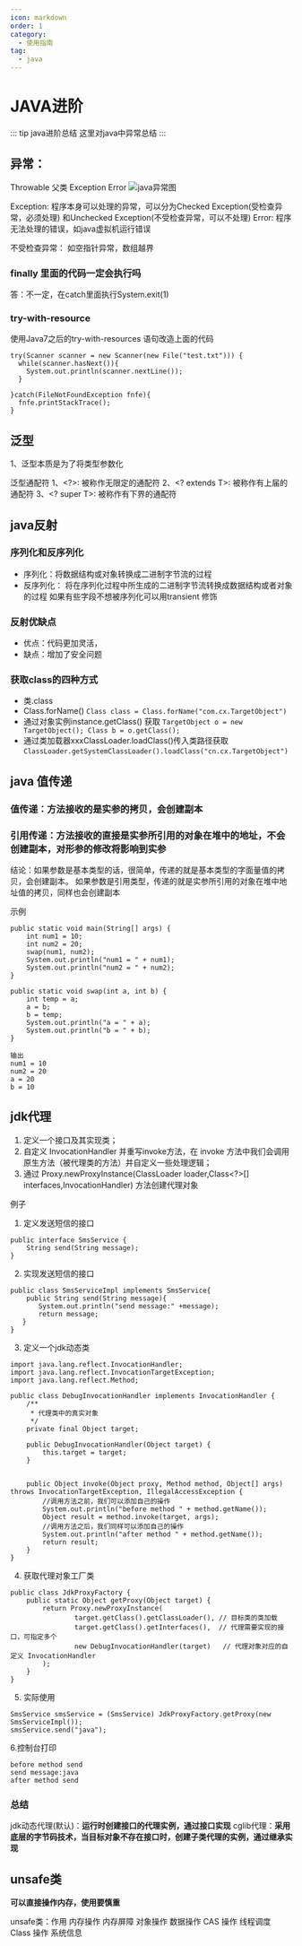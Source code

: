 ```yaml
---
icon: markdown
order: 1
category:
  - 使用指南
tag:
  - java
---
```


# JAVA进阶

::: tip java进阶总结
这里对java中异常总结
::: 

## 异常：
Throwable 父类 Exception  Error
![java异常图](image/java-error.png)

Exception: 程序本身可以处理的异常，可以分为Checked Exception(受检查异常，必须处理) 和Unchecked Exception(不受检查异常，可以不处理)
Error: 程序无法处理的错误，如java虚拟机运行错误
 
 
不受检查异常： 如空指针异常，数组越界
 
 
### finally 里面的代码一定会执行吗
答：不一定，在catch里面执行System.exit(1)
 
### try-with-resource
使用Java7之后的try-with-resources 语句改造上面的代码

```
try(Scanner scanner = new Scanner(new File("test.txt"))) {
  while(scanner.hasNext()){
    System.out.println(scanner.nextLine());
  }

}catch(FileNotFoundException fnfe){
  fnfe.printStackTrace();
}
```


## 泛型
1、泛型本质是为了将类型参数化
 
泛型通配符
1、<?>: 被称作无限定的通配符
2、<? extends T>: 被称作有上届的通配符
3、<? super T>: 被称作有下界的通配符
 
 
## java反射
 
  ### 序列化和反序列化
 - 序列化：将数据结构或对象转换成二进制字节流的过程
 - 反序列化： 将在序列化过程中所生成的二进制字节流转换成数据结构或者对象的过程
如果有些字段不想被序列化可以用transient 修饰

  ### 反射优缺点
  - 优点：代码更加灵活，
  - 缺点：增加了安全问题
 
  ### 获取class的四种方式
   - 类.class
   - Class.forName()
    ```
     Class class = Class.forName("com.cx.TargetObject")
    ```
   - 通过对象实例instance.getClass() 获取
    ```
      TargetObject o = new TargetObject();
      Class b = o.getClass();
    ```
   - 通过类加载器xxxClassLoader.loadClass()传入类路径获取
    ```
      ClassLoader.getSystemClassLoader().loadClass("cn.cx.TargetObject")
    ```


## java 值传递
### 值传递：方法接收的是实参的拷贝，会创建副本
### 引用传递：方法接收的直接是实参所引用的对象在堆中的地址，不会创建副本，对形参的修改将影响到实参
 
 
结论：如果参数是基本类型的话，很简单，传递的就是基本类型的字面量值的拷贝，会创建副本。
         如果参数是引用类型，传递的就是实参所引用的对象在堆中地址值的拷贝，同样也会创建副本
 
示例
```
public static void main(String[] args) {
    int num1 = 10;
    int num2 = 20;
    swap(num1, num2);
    System.out.println("num1 = " + num1);
    System.out.println("num2 = " + num2);
}
 
public static void swap(int a, int b) {
    int temp = a;
    a = b;
    b = temp;
    System.out.println("a = " + a);
    System.out.println("b = " + b);
}
 
输出
num1 = 10
num2 = 20
a = 20
b = 10 
```

## jdk代理
1. 定义一个接口及其实现类；
2. 自定义 InvocationHandler 并重写invoke方法，在 invoke 方法中我们会调用原生方法（被代理类的方法）并自定义一些处理逻辑；
3. 通过 Proxy.newProxyInstance(ClassLoader loader,Class<?>[] interfaces,InvocationHandler) 方法创建代理对象
 
例子
1. 定义发送短信的接口
```
public interface SmsService {
    String send(String message);
}
```
 
2. 实现发送短信的接口
```
public class SmsServiceImpl implements SmsService{
    public String send(String message){
       System.out.println("send message:" +message);
       return message;
   }
}
```
 
3. 定义一个jdk动态类
```
import java.lang.reflect.InvocationHandler;
import java.lang.reflect.InvocationTargetException;
import java.lang.reflect.Method;
 
public class DebugInvocationHandler implements InvocationHandler {
    /**
     * 代理类中的真实对象
     */
    private final Object target;
 
    public DebugInvocationHandler(Object target) {
        this.target = target;
    }
 
 
    public Object invoke(Object proxy, Method method, Object[] args) throws InvocationTargetException, IllegalAccessException {
        //调用方法之前，我们可以添加自己的操作
        System.out.println("before method " + method.getName());
        Object result = method.invoke(target, args);
        //调用方法之后，我们同样可以添加自己的操作
        System.out.println("after method " + method.getName());
        return result;
    }
}
```
 
4. 获取代理对象工厂类
```
public class JdkProxyFactory {
    public static Object getProxy(Object target) {
        return Proxy.newProxyInstance(
                target.getClass().getClassLoader(), // 目标类的类加载
                target.getClass().getInterfaces(),  // 代理需要实现的接口，可指定多个
                new DebugInvocationHandler(target)   // 代理对象对应的自定义 InvocationHandler
        );
    }
}
```
 
5. 实际使用
```
SmsService smsService = (SmsService) JdkProxyFactory.getProxy(new SmsServiceImpl());
smsService.send("java");
```
 
6.控制台打印
```
before method send
send message:java
after method send
```
 
### 总结
jdk动态代理(默认)：**运行时创建接口的代理实例，通过接口实现**
cglib代理：**采用底层的字节码技术，当目标对象不存在接口时，创建子类代理的实例，通过继承实现**
 
 
## unsafe类

**可以直接操作内存，使用要慎重**
 
unsafe类：作用
内存操作
内存屏障
对象操作
数据操作
CAS 操作
线程调度
Class 操作
系统信息

 






 


 
 
 
 
 
 
 
 
 
 
 
 






